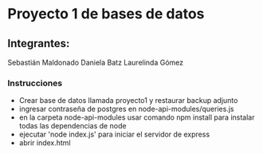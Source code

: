 # Proyecto 1 de bases de datos
## Integrantes:
Sebastián Maldonado
Daniela Batz
Laurelinda Gómez

### Instrucciones
- Crear base de datos llamada proyecto1 y restaurar backup adjunto
- ingresar contraseña de postgres en node-api-modules/queries.js
- en la carpeta node-api-modules usar comando npm install para instalar todas las dependencias de node
- ejecutar 'node index.js' para iniciar el servidor de express
- abrir index.html